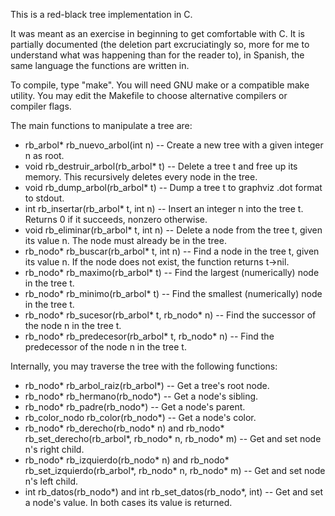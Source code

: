 This is a red-black tree implementation in C.

It was meant as an exercise in beginning to get comfortable with C. It is partially documented (the deletion part excruciatingly so, more for me to understand what was happening than for the reader to), in Spanish, the same language the functions are written in.

To compile, type "make". You will need GNU make or a compatible make utility. You may edit the Makefile to choose alternative compilers or compiler flags.

The main functions to manipulate a tree are:

* rb_arbol* rb_nuevo_arbol(int n) -- Create a new tree with a given integer n as root.
* void rb_destruir_arbol(rb_arbol* t) -- Delete a tree t and free up its memory. This recursively deletes every node in the tree.
* void rb_dump_arbol(rb_arbol* t) -- Dump a tree t to graphviz .dot format to stdout.
* int rb_insertar(rb_arbol* t, int n) -- Insert an integer n into the tree t. Returns 0 if it succeeds, nonzero otherwise.
* void rb_eliminar(rb_arbol* t, int n) -- Delete a node from the tree t, given its value n. The node must already be in the tree.
* rb_nodo* rb_buscar(rb_arbol* t, int n) -- Find a node in the tree t, given its value n. If the node does not exist, the function returns t->nil.
* rb_nodo* rb_maximo(rb_arbol* t) -- Find the largest (numerically) node in the tree t.
* rb_nodo* rb_minimo(rb_arbol* t) -- Find the smallest (numerically) node in the tree t.
* rb_nodo* rb_sucesor(rb_arbol* t, rb_nodo* n) -- Find the successor of the node n in the tree t.
* rb_nodo* rb_predecesor(rb_arbol* t, rb_nodo* n) -- Find the predecessor of the node n in the tree t.

Internally, you may traverse the tree with the following functions:

* rb_nodo* rb_arbol_raiz(rb_arbol*) -- Get a tree's root node.
* rb_nodo* rb_hermano(rb_nodo*) -- Get a node's sibling.
* rb_nodo* rb_padre(rb_nodo*) -- Get a node's parent.
* rb_color_nodo rb_color(rb_nodo*) -- Get a node's color.
* rb_nodo* rb_derecho(rb_nodo* n) and rb_nodo* rb_set_derecho(rb_arbol*, rb_nodo* n, rb_nodo* m) -- Get and set node n's right child.
* rb_nodo* rb_izquierdo(rb_nodo* n) and rb_nodo* rb_set_izquierdo(rb_arbol*, rb_nodo* n, rb_nodo* m) -- Get and set node n's left child.   
* int rb_datos(rb_nodo*) and int rb_set_datos(rb_nodo*, int) -- Get and set a node's value. In both cases its value is returned.
